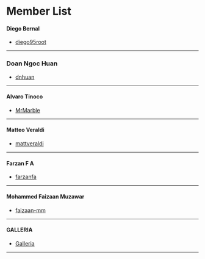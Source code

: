 Member List
===========
#### Diego Bernal
- [diego95root](https://github.com/diego95root)
---

### Doan Ngoc Huan
- [dnhuan](https://github.com/dnhuan)
---

#### Alvaro Tinoco
- [MrMarble](https://github.com/MrMarble)
---

#### Matteo Veraldi
- [mattveraldi](https://github.com/mattveraldi)
---

#### Farzan F A
- [farzanfa](https://github.com/Farzanfa)
---

#### Mohammed Faizaan Muzawar
- [faizaan-mm](https://github.com/faizaan-mm)
---

#### GALLERIA
- [Galleria](https://github.com/Galleria)
---